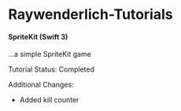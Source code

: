 # Raywenderlich-Tutorials

#### SpriteKit (Swift 3)

...a simple SpriteKit game

Tutorial Status: Completed

Additional Changes:
 * Added kill counter
